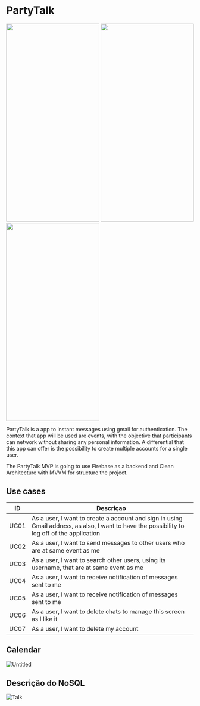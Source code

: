 # PartyTalk


<img src="https://user-images.githubusercontent.com/19677206/142435408-e99359bb-97ba-4ef5-9481-461a2362e955.png" width="250" height="531" /> <img src="https://user-images.githubusercontent.com/19677206/145689738-b257cd52-d47c-4572-ba23-922db84a4790.png"  width="250" height="531" /> <img src="https://user-images.githubusercontent.com/19677206/142513496-d2243764-3ec3-479a-88f4-af1d1e7e9b56.png"  width="250" height="531" />

PartyTalk is a app to instant messages using gmail for authentication. The context that app will be used are events, with the objective that participants can network without sharing any personal information. A differential that this app can offer is the possibility to create multiple accounts for a single user.

The PartyTalk MVP is going to use Firebase as a backend and Clean Architecture with MVVM for structure the project.

## Use cases


ID | Descriçao
-|-
UC01| As a user, I want to create a account and sign in using Gmail address, as also, I want to have the possibility to log off of the application
UC02| As a user, I want to send messages to other users who are at same event as me
UC03| As a user, I want to search other users, using its username, that are at same event as me
UC04| As a user, I want to receive notification of messages sent to me
UC05| As a user, I want to receive notification of messages sent to me
UC06| As a user, I want to delete chats to manage this screen as I like it
UC07| As a user, I want to delete my account

## Calendar

![Untitled](https://user-images.githubusercontent.com/19677206/145633190-0a121f76-8272-4643-971d-9ff43cffb938.png)


## Descrição do NoSQL
![Talk](https://user-images.githubusercontent.com/19677206/129483360-5ec40938-bda5-4840-be4f-1bbf4f31ef14.png)
